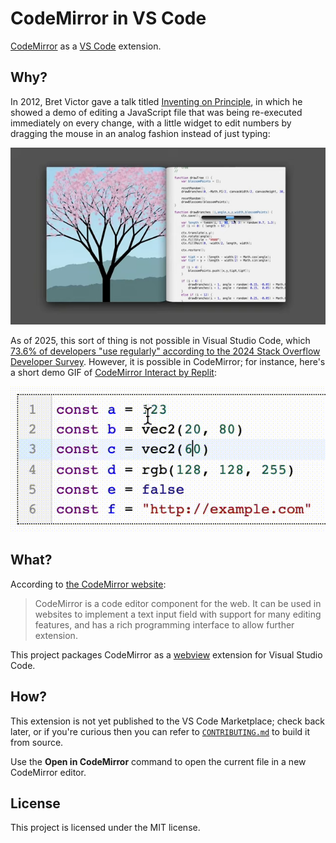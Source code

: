 # CodeMirror in VS Code

[CodeMirror](https://codemirror.net/) as a [VS Code](https://code.visualstudio.com/) extension.

## Why?

In 2012, Bret Victor gave a talk titled [Inventing on Principle](https://youtu.be/PUv66718DII), in which he showed a demo of editing a JavaScript file that was being re-executed immediately on every change, with a little widget to edit numbers by dragging the mouse in an analog fashion instead of just typing:

[![Inventing on Principle](images/bret-victor.png)](https://youtu.be/PUv66718DII?t=253)

As of 2025, this sort of thing is not possible in Visual Studio Code, which [73.6% of developers "use regularly" according to the 2024 Stack Overflow Developer Survey](https://survey.stackoverflow.co/2024/technology#1-integrated-development-environment). However, it is possible in CodeMirror; for instance, here's a short demo GIF of [CodeMirror Interact by Replit](https://github.com/replit/codemirror-interact):

![CodeMirror Interact](images/codemirror-interact.gif)

## What?

According to [the CodeMirror website](https://codemirror.net/):

> CodeMirror is a code editor component for the web. It can be used in websites to implement a text input field with support for many editing features, and has a rich programming interface to allow further extension.

This project packages CodeMirror as a [webview](https://code.visualstudio.com/api/extension-guides/webview) extension for Visual Studio Code.

## How?

This extension is not yet published to the VS Code Marketplace; check back later, or if you're curious then you can refer to [`CONTRIBUTING.md`](CONTRIBUTING.md) to build it from source.

Use the **Open in CodeMirror** command to open the current file in a new CodeMirror editor.

## License

This project is licensed under the MIT license.
